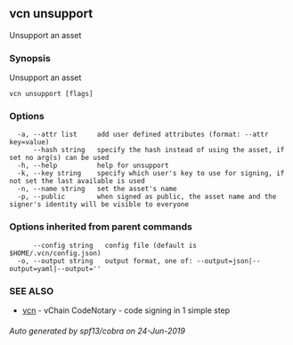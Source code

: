 ## vcn unsupport

Unsupport an asset

### Synopsis

Unsupport an asset

```
vcn unsupport [flags]
```

### Options

```
  -a, --attr list     add user defined attributes (format: --attr key=value)
      --hash string   specify the hash instead of using the asset, if set no arg(s) can be used
  -h, --help          help for unsupport
  -k, --key string    specify which user's key to use for signing, if not set the last available is used
  -n, --name string   set the asset's name
  -p, --public        when signed as public, the asset name and the signer's identity will be visible to everyone
```

### Options inherited from parent commands

```
      --config string   config file (default is $HOME/.vcn/config.json)
  -o, --output string   output format, one of: --output=json|--output=yaml|--output=''
```

### SEE ALSO

* [vcn](vcn.md)	 - vChain CodeNotary - code signing in 1 simple step

###### Auto generated by spf13/cobra on 24-Jun-2019
